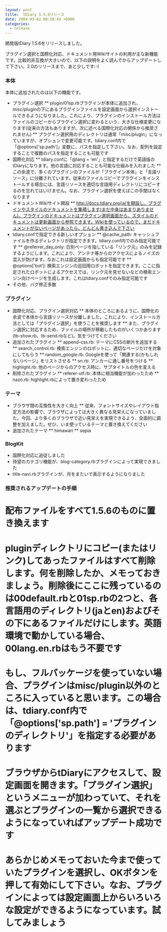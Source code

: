 ```yaml
---
leyout: post
title:  tDiary 1.5.6リリース
date: 2004-03-02 00:58:44 +0900
categories:
  - release
---
```

開発版tDiary 1.5.6をリリースしました。

プラグイン選択と国際化対応、ドキュメント用Wikiサイトの利用が主な新機能です。比較的非互換が大きいので、以下の説明をよく読んでからアップデートして下さい。2.0のリリースまで、あと少しです:-)

### 本体
本体に追加されたのは以下の機能です。

* プラグイン選択
** plugin/01sp.rbプラグインが本体に追加され、misc/pluginの下にあるプラグインファイルを設定画面から選択インストールできるようになりました。これにより、プラグインのインストール方法はファイルのコピーからプラグイン選択に変わるという、大きな仕様変更になります(従来の方法もありますが、次に述べる国際化対応の関係から推奨されません)
** プラグイン選択用のディレクトリは通常「misc/plugin」になっていますが、オプションで変更可能です。tdiary.conf内で「@options['sp.path']」変数に、パスを指定して下さい。なお、配列を設定することで複数のパスを指定することも可能です
* 国際化対応
** tdiary.confに「@lang = 'en'」と指定するだけで英語版のtDiaryになります。他の言語に対応することも可能な仕組みを入れました
** この余波で、多くのプラグインのファイルが「プラグイン本体」と「言語リソース」に分離されています。従来のファイルコピーでプラグインをインストールする場合には、言語リソースを適切な言語用ディレクトリにコピーするのを忘れてはいけません。なお、プラグイン選択を使えばこの手間はなくなります
* ドキュメントWikiサイト開設
** http://docs.tdiary.org/ja/を開設し、プラグインやスタイルのドキュメントを集積します(まだ中身はあまりありません)。プラグインのドキュメントはプラグイン選択画面から、スタイルのドキュメントは更新画面から参照できます。Wikiを使っているので、まだドキュメントがないページがあったら、どんどん書き込んで下さい
* tdiary.confで指定できる新しいオプション
** @cache_path: キャッシュファイルを作るディレクトリが指定できます。tdiary.conf内でのみ指定可能です
** @referrer_day_only: 日別ページを指している「リンク元」のみを記録するようにします。これにより、アンテナ等からのアクセスによるノイズの混入が防げます。なおこれは設定画面からも指定可能です
** @options['bot']: 検索エンジンの巡回用ロボットを指定できます。ここに指定されたロボットによるアクセスでは、リンク元を見せないなどの検索エンジン向けページを生成します。これはtdiary.confでのみ指定可能です
* その他、バグ修正多数

### プラグイン
* 国際化対応、プラグイン選択対応
** 本体のところにあるように、国際化の余波で本体から言語リソースが分離しました。これにより、インストール方法としては「プラグイン選択」を使うことを推奨します
** また、プラグイン選択に対応するため、ファイルの場所が移動したものがいくつかあります(tb-show.rb、tb-send.rbなど)。気をつけてください
* 追加されたプラグイン
** append-css.rb: テーマにCSSの断片を追加する
** search_control.rb: 検索エンジンのロボットに、適切なページだけを対象にしてもらう
** random_google.rb: Googleを使って「関連する(かもしれない)ページ」をリストさせる
** sn.rb: アンカーに通し番号をつける
** highlight.rb: 他のページからのアクセス時に、サブタイトルの色を変える
* 削除されたプラグイン
** referer-utf.rb: 本体に相当機能が加わったため
** nazo.rb: highlight.rbによって置き変わったため

### テーマ
* ブラウザ間の互換性を大きく向上
** 従来、フォントサイズやレイアウト指定方法の影響で、ブラウザによっては大きく異なる見栄えになっていました。今回、より多くのブラウザで近い見栄えを実現できるよう、全面的に調整を加えました。ぜひ、いま使っているテーマと置き換えてください
* 追加されたテーマ
** himawari
** sepia

### BlogKit
* 国際化対応に追従しました
* 待望のカテゴリ機能が、blog-category.rbプラグインによって実現できました
* title-navi.rbプラグインが、月をまたいで表示するようになりました

### 推奨されるアップデートの手順
# 配布ファイルをすべて1.5.6のものに置き換えます
# pluginディレクトリにコピー(またはリンク)してあったファイルはすべて削除します。何を削除したか、メモっておきましょう。削除後にここに残っているのは00default.rbと01sp.rbの2つと、各言語用のディレクトリ(jaとen)およびその下にあるファイルだけにします。英語環境で動かしている場合、00lang.en.rbはもう不要です
# もし、フルパッケージを使っていない場合、プラグインはmisc/plugin以外のところに入っていると思います。この場合は、tdiary.conf内で「@options['sp.path'] = 'プラグインのディレクトリ'」を指定する必要があります
# ブラウザからtDiaryにアクセスして、設定画面を開きます。「プラグイン選択」というメニューが加わっていて、それを選ぶとプラグインの一覧から選択できるようになっていればアップデート成功です
# あらかじめメモっておいた今まで使っていたプラグインを選択し、OKボタンを押して有効にして下さい。なお、プラグインによっては設定画面上からいろいろな設定ができるようになっています。試してみましょう

